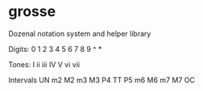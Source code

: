 # grosse
Dozenal notation system and helper library


Digits:
0 1 2 3 4 5 6 7 8 9 ^ *

Tones:
I ii iii IV V vi vii

Intervals
UN m2 M2 m3 M3 P4 TT P5 m6 M6 m7 M7 OC

